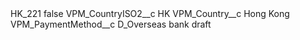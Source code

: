 <?xml version="1.0" encoding="UTF-8"?>
<CustomMetadata xmlns="http://soap.sforce.com/2006/04/metadata" xmlns:xsi="http://www.w3.org/2001/XMLSchema-instance" xmlns:xsd="http://www.w3.org/2001/XMLSchema">
    <label>HK_221</label>
    <protected>false</protected>
    <values>
        <field>VPM_CountryISO2__c</field>
        <value xsi:type="xsd:string">HK</value>
    </values>
    <values>
        <field>VPM_Country__c</field>
        <value xsi:type="xsd:string">Hong Kong</value>
    </values>
    <values>
        <field>VPM_PaymentMethod__c</field>
        <value xsi:type="xsd:string">D_Overseas bank draft</value>
    </values>
</CustomMetadata>
